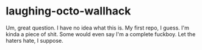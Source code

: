# laughing-octo-wallhack
Um, great question. I have no idea what this is. My first repo, I guess.
I'm kinda a piece of shit. Some would even say I'm a complete fuckboy. Let the haters hate, I suppose.
